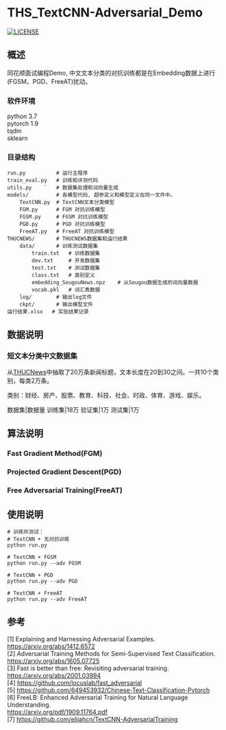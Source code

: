 # THS_TextCNN-Adversarial_Demo
[![LICENSE](https://img.shields.io/badge/license-Anti%20996-blue.svg)](https://github.com/elijahcn/TextCNN-AdversarialTraining/blob/main/LICENSE)


## 概述
 同花顺面试编程Demo, 中文文本分类的对抗训练都是在Embedding数据上进行(FGSM、PGD、FreeAT)扰动。

### 软件环境
python 3.7  
pytorch 1.9  
tqdm  
sklearn  

### 目录结构
    run.py          # 运行主程序
    train_eval.py   # 训练和评测代码
    utils.py    `   # 数据集处理和词向量生成
    models/         # 各模型代码, 超参定义和模型定义在同一文件中。  
        TextCNN.py  # TextCNN文本分类模型
        FGM.py      # FGM 对抗训练模型
        FGSM.py     # FGSM 对抗训练模型
        PGD.py      # PGD 对抗训练模型
        FreeAT.py   # FreeAT 对抗训练模型
    THUCNEWS/       # THUCNEWS数据集和运行结果
        data/       # 训练测试数据集
            train.txt   # 训练数据集
            dev.txt     # 开发数据集
            test.txt    # 测试数据集
            class.txt   # 类别定义
            embedding_SougouNews.npz    # 从Sougou数据生成的词向量数据
            vocab.pkl   # 词汇表数据
        log/        # 输出log文件
        ckpt/       # 输出模型文件
    运行结果.xlsx   # 实验结果记录

## 数据说明

### 短文本分类中文数据集
从[THUCNews](http://thuctc.thunlp.org/)中抽取了20万条新闻标题，文本长度在20到30之间。一共10个类别，每类2万条。

类别：财经、房产、股票、教育、科技、社会、时政、体育、游戏、娱乐。

数据集|数据量
训练集|18万
验证集|1万
测试集|1万

## 算法说明

### Fast Gradient Method(FGM)

### Projected Gradient Descent(PGD)

### Free Adversarial Training(FreeAT)

## 使用说明
```
# 训练并测试：
# TextCNN + 无对抗训练
python run.py 

# TextCNN + FGSM
python run.py --adv FGSM

# TextCNN + PGD
python run.py --adv PGD

# TextCNN + FreeAT
python run.py --adv FreeAT
```


## 参考
[1] Explaining and Harnessing Adversarial Examples.  
    https://arxiv.org/abs/1412.6572  
[2] Adversarial Training Methods for Semi-Supervised Text Classification.    
    https://arxiv.org/abs/1605.07725    
[3] Fast is better than free: Revisiting adversarial training.    
    https://arxiv.org/abs/2001.03994    
[4] https://github.com/locuslab/fast_adversarial    
[5] https://github.com/649453932/Chinese-Text-Classification-Pytorch    
[6] FreeLB: Enhanced Adversarial Training for Natural Language Understanding.    
    https://arxiv.org/pdf/1909.11764.pdf   
[7] https://github.com/elijahcn/TextCNN-AdversarialTraining
